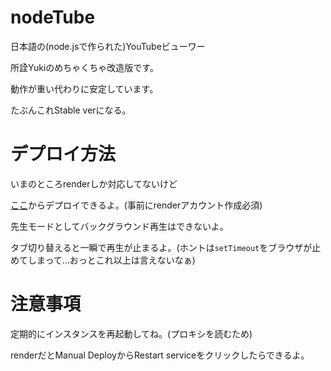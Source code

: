 # nodeTube

日本語の(node.jsで作られた)YouTubeビューワー

所詮Yukiのめちゃくちゃ改造版です。

動作が重い代わりに安定しています。

たぶんこれStable verになる。

# デプロイ方法

いまのところrenderしか対応してないけど

[ここ](http://render.com/deploy?repo=https://github.com/JF6DEU/nodeTube/)からデプロイできるよ。(事前にrenderアカウント作成必須)

先生モードとしてバックグラウンド再生はできないよ。

タブ切り替えると一瞬で再生が止まるよ。(ホントは`setTimeout`をブラウザが止めてしまって...おっとこれ以上は言えないなぁ)

# 注意事項

定期的にインスタンスを再起動してね。(プロキシを読むため)

renderだとManual DeployからRestart serviceをクリックしたらできるよ。
